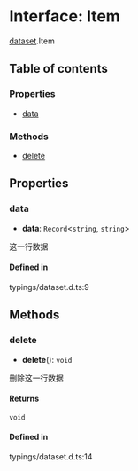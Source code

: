 # Interface: Item
[dataset](../modules/dataset.md).Item

## Table of contents

### Properties
- [data](#data)

### Methods
- [delete](#delete)

## Properties
<span id="data"></span>

### data
- **data**: `Record`<`string`, `string`\>

这一行数据

#### Defined in
typings/dataset.d.ts:9

## Methods
<span id="delete"></span>

### delete
- **delete**(): `void`

删除这一行数据

#### Returns
`void`

#### Defined in

typings/dataset.d.ts:14
